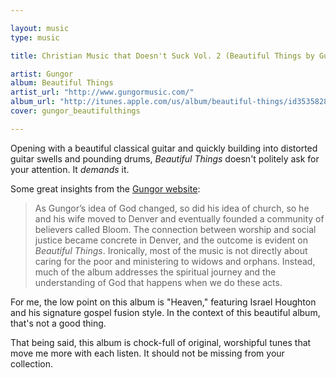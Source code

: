 ```yaml
---

layout: music
type: music

title: Christian Music that Doesn't Suck Vol. 2 (Beautiful Things by Gungor)

artist: Gungor
album: Beautiful Things
artist_url: "http://www.gungormusic.com/"
album_url: "http://itunes.apple.com/us/album/beautiful-things/id353582848"
cover: gungor_beautifulthings

---
```


Opening with a beautiful classical guitar and quickly building into
distorted guitar swells and pounding drums, _Beautiful Things_ doesn't
politely ask for your attention. It _demands_ it.

Some great insights from the [Gungor website][gungor_bio]:

> As Gungor’s idea of God changed, so did his idea of church, so
> he and his wife moved to Denver and eventually founded a community
> of believers called Bloom. The connection between worship and
> social justice became concrete in Denver, and the outcome is
> evident on _Beautiful Things_. Ironically, most of the music is not
> directly about caring for the poor and ministering to widows and
> orphans. Instead, much of the album addresses the spiritual journey
> and the understanding of God that happens when we do these acts.

For me, the low point on this album is "Heaven," featuring Israel
Houghton and his signature gospel fusion style. In the context of this
beautiful album, that's not a good thing.

That being said, this album is chock-full of original, worshipful tunes
that move me more with each listen. It should not be missing from your
collection.

[gungor_bio]: http://gungormusic.com/pages/whoweare.html
